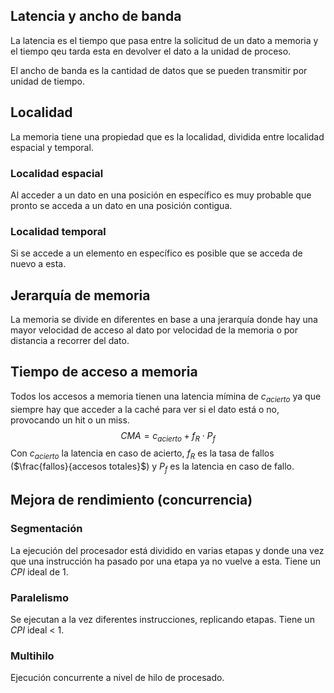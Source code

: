 ## Latencia y ancho de banda

La latencia es el tiempo que pasa entre la solicitud de un dato a memoria y el tiempo qeu tarda esta en devolver el dato a la unidad de proceso.

El ancho de banda es la cantidad de datos que se pueden transmitir por unidad de tiempo.

## Localidad

La memoria tiene una propiedad que es la localidad, dividida entre localidad espacial y temporal.

### Localidad espacial

Al acceder a un dato en una posición en específico es muy probable que pronto se acceda a un dato en una posición contigua.

### Localidad temporal

Si se accede a un elemento en específico es posible que se acceda de nuevo a esta.

## Jerarquía de memoria

La memoria se divide en diferentes en base a una jerarquía donde hay una mayor velocidad de acceso al dato por velocidad de la memoria o por distancia a recorrer del dato.

## Tiempo de acceso a memoria

Todos los accesos a memoria tienen una latencia mímina de $c_{acierto}$ ya que siempre hay que acceder a la caché para ver si el dato está o no, provocando un hit o un miss.
$$CMA = c_{acierto} + f_R \cdot P_f$$
Con $c_{acierto}$ la latencia en caso de acierto, $f_R$ es la tasa de fallos ($\frac{fallos}{accesos totales}$) y $P_f$ es la latencia en caso de fallo.

## Mejora de rendimiento (concurrencia)

### Segmentación

La ejecución del procesador está dividido en varias etapas y donde una vez que una instrucción ha pasado por una etapa ya no vuelve a esta. Tiene un $CPI$ ideal de 1.

### Paralelismo

Se ejecutan a la vez diferentes instrucciones, replicando etapas. Tiene un $CPI$ ideal $<$ 1.

### Multihilo

Ejecución concurrente a nivel de hilo de procesado.

